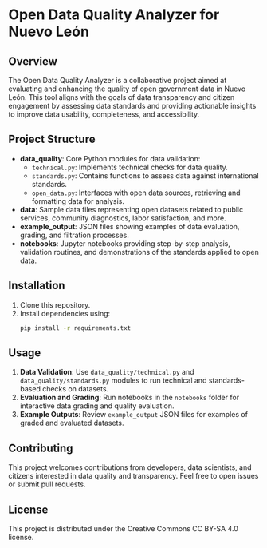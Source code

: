 # Open Data Quality Analyzer for Nuevo León

## Overview

The Open Data Quality Analyzer is a collaborative project aimed at evaluating and enhancing the quality of open government data in Nuevo León. This tool aligns with the goals of data transparency and citizen engagement by assessing data standards and providing actionable insights to improve data usability, completeness, and accessibility.

## Project Structure

- **data_quality**: Core Python modules for data validation:
  - `technical.py`: Implements technical checks for data quality.
  - `standards.py`: Contains functions to assess data against international standards.
  - `open_data.py`: Interfaces with open data sources, retrieving and formatting data for analysis.
- **data**: Sample data files representing open datasets related to public services, community diagnostics, labor satisfaction, and more.
- **example_output**: JSON files showing examples of data evaluation, grading, and filtration processes.
- **notebooks**: Jupyter notebooks providing step-by-step analysis, validation routines, and demonstrations of the standards applied to open data.

## Installation

1. Clone this repository.
2. Install dependencies using:
   ```bash
   pip install -r requirements.txt
   ```

## Usage

1. **Data Validation**:
   Use `data_quality/technical.py` and `data_quality/standards.py` modules to run technical and standards-based checks on datasets.
2. **Evaluation and Grading**:
   Run notebooks in the `notebooks` folder for interactive data grading and quality evaluation.
3. **Example Outputs**:
   Review `example_output` JSON files for examples of graded and evaluated datasets.

## Contributing

This project welcomes contributions from developers, data scientists, and citizens interested in data quality and transparency. Feel free to open issues or submit pull requests.

## License

This project is distributed under the Creative Commons CC BY-SA 4.0 license.